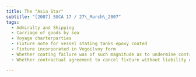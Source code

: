 ```yaml
---
title: The "Asia Star" 
subtitle: "[2007] SGCA 17 / 27\_March\_2007"
tags:
  - Admiralty and Shipping
  - Carriage of goods by sea
  - Voyage charterparties
  - Fixture note for vessel stating tanks epoxy coated
  - Fixture incorporated in Vegoilvoy form
  - Whether coating failure was of such magnitude as to undermine contract for coated tanks or affecting vessel\'s cargoworthiness
  - Whether contractual agreement to cancel fixture without liability existing

---
```


